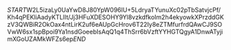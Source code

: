 $START$W2L5izaLy0UaYwD8J80YpW096lU+5LdryaTYunuXc02pTbSatvjcPf/Kh4qPEKliAadyKTLlIt/Jj3HFuXDESOHY9Yl8vzkdfkoIm2h4ekyowkXPrzddGKzV3QWBiR2OkOax4ntLirK2uf6eAUpGcHrov6T22Iy8eZTMfurfrdQAwCJ9SOVwW6sx1spBpoi9Ya1nsdGoeebIsAqQ1q4ThSrr6bVzftYYHGTQgyA1DnwATyjimXGoUZAMkWFZs6ep$END$
